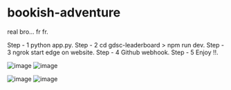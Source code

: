 ﻿# bookish-adventure

real bro... fr fr.

Step - 1 python app.py.
Step - 2 cd gdsc-leaderboard > npm run dev.
Step - 3 ngrok start edge on website.
Step - 4 Github webhook.
Step - 5 Enjoy !!.

![image](https://github.com/user-attachments/assets/6117a5c5-78a0-42fa-b7a7-db23c0189009)
![image](https://github.com/user-attachments/assets/e1befd12-0ef3-42ec-97fd-33defd0306f5)

![image](https://github.com/user-attachments/assets/c6c367b5-986b-4a09-aa12-3af223f0f9da)
![image](https://github.com/user-attachments/assets/ee40640e-3a32-45d9-a8d2-181abfa544f6)

